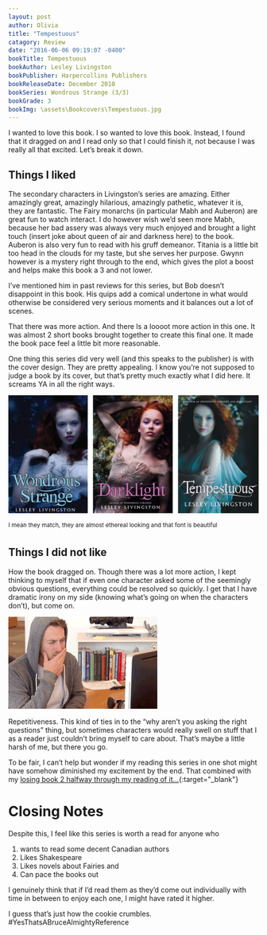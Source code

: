 ```yaml
---
layout: post
author: Olivia
title: "Tempestuous"
catagory: Review
date: "2016-06-06 09:19:07 -0400"
bookTitle: Tempestuous
bookAuthor: Lesley Livingston
bookPublisher: Harpercollins Publishers
bookReleaseDate: December 2010
bookSeries: Wondrous Strange (3/3)
bookGrade: 3
bookImg: \assets\Bookcovers\Tempestuous.jpg
---
```


I wanted to love this book. I so wanted to love this book. Instead, I found that it dragged on and I read only so that I could finish it, not because I was really all that excited. Let’s break it down.

<!--more-->

## Things I liked
The secondary characters in Livingston’s series are amazing. Either amazingly great, amazingly hilarious, amazingly pathetic, whatever it is, they are fantastic. The Fairy monarchs (in particular Mabh and Auberon) are great fun to watch interact. I do however wish we’d seen more Mabh, because her bad assery was always very much enjoyed and brought a light touch (insert joke about queen of air and darkness here) to the book. Auberon is also very fun to read with his gruff demeanor. Titania is a little bit too head in the clouds for my taste, but she serves her purpose. Gwynn however is a mystery right through to the end, which gives the plot a boost and helps make this book a 3 and not lower.

I’ve mentioned him in past reviews for this series, but Bob doesn’t disappoint in this book. His quips add a comical undertone in what would otherwise be considered very serious moments and it balances out a lot of scenes.

That there was more action. And there Is a loooot more action in this one. It was almost 2 short books brought together to create this final one. It made the book pace feel a little bit more reasonable.

One thing this series did very well (and this speaks to the publisher) is with the cover design. They are pretty appealing. I know you’re not supposed to judge a book by its cover, but that’s pretty much exactly what I did here. It screams YA in all the right ways.

![Wondrous Strange Series](\assets\Bookcovers\WondrousStrangeSeries.png)

<sup>I mean they match, they are almost ethereal looking and that font is beautiful</sup>

## Things I did not like

How the book dragged on. Though there was a lot more action, I kept thinking to myself that if even one character asked some of the seemingly obvious questions, everything could be resolved so quickly. I get that I have dramatic irony on my side (knowing what’s going on when the characters don’t), but come on.

![I'm honestly more confused than mad](\assets\gifs\confusedcomputer.gif)

Repetitiveness. This kind of ties in to the “why aren’t you asking the right questions” thing, but sometimes characters would really swell on stuff that I as a reader just couldn’t bring myself to care about.  That’s maybe a little harsh of me, but there you go.

To be fair, I can’t help but wonder if my reading this series in one shot might have somehow diminished my excitement by the end. That combined with my [losing book 2 halfway through my reading of it...](/2016/04/16/Lostbook/){:target="_blank"}

# Closing Notes

Despite this, I feel like this series is worth a read for anyone who

1. wants to read some decent Canadian authors
2. Likes Shakespeare
3. Likes novels about Fairies and
4. Can pace the books out

I genuinely think that if I’d read them as they’d come out individually with time in between to enjoy each one, I might have rated it higher.

I guess that’s just how the cookie crumbles. &#35;YesThatsABruceAlmightyReference
